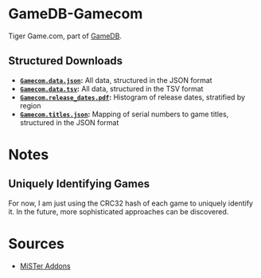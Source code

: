 # GameDB-Gamecom
Tiger Game.com, part of [GameDB](https://github.com/niemasd/GameDB).

## Structured Downloads
* **[`Gamecom.data.json`](https://github.com/niemasd/GameDB-Gamecom/releases/latest/download/Gamecom.data.json):** All data, structured in the JSON format
* **[`Gamecom.data.tsv`](https://github.com/niemasd/GameDB-Gamecom/releases/latest/download/Gamecom.data.tsv):** All data, structured in the TSV format
* **[`Gamecom.release_dates.pdf`](https://github.com/niemasd/GameDB-Gamecom/releases/latest/download/Gamecom.release_dates.pdf):** Histogram of release dates, stratified by region
* **[`Gamecom.titles.json`](https://github.com/niemasd/GameDB-Gamecom/releases/latest/download/Gamecom.titles.json):** Mapping of serial numbers to game titles, structured in the JSON format

# Notes

## Uniquely Identifying Games

For now, I am just using the CRC32 hash of each game to uniquely identify it. In the future, more sophisticated approaches can be discovered.

# Sources

* [MiSTer Addons](https://misteraddons.com/)
